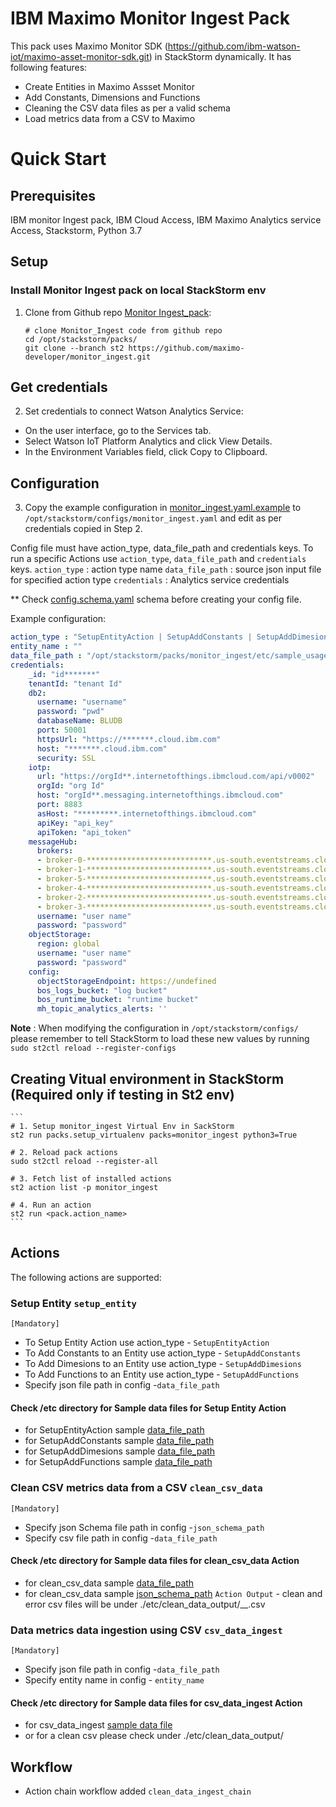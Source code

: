 # IBM Maximo Monitor Ingest Pack

This pack uses Maximo Monitor SDK (https://github.com/ibm-watson-iot/maximo-asset-monitor-sdk.git) in StackStorm dynamically. It has following features:

- Create Entities in Maximo Assset Monitor
- Add Constants, Dimensions and Functions
- Cleaning the CSV data files as per a valid schema
- Load metrics data from a CSV to Maximo

# <a name="QuickStart"></a> Quick Start
## Prerequisites

IBM monitor Ingest pack,
IBM Cloud Access,
IBM Maximo Analytics service Access, Stackstorm,
Python 3.7

## Setup

### Install Monitor Ingest pack on local StackStorm env
1. Clone from Github repo [Monitor Ingest_pack](https://github.com/maximo-developer/monitor_ingest):

    ```
    # clone Monitor_Ingest code from github repo
    cd /opt/stackstorm/packs/
    git clone --branch st2 https://github.com/maximo-developer/monitor_ingest.git
    ```
## Get credentials
2. Set credentials to connect Watson Analytics Service:
- On the user interface, go to the Services tab.
- Select Watson IoT Platform Analytics and click View Details.
- In the Environment Variables field, click Copy to Clipboard.

## Configuration

3. Copy the example configuration in [monitor_ingest.yaml.example](./monitor_ingest.yaml.example)
to `/opt/stackstorm/configs/monitor_ingest.yaml` and edit as per credentials copied in Step 2.

Config file must have action_type, data_file_path and credentials keys.
To run a specific Actions use `action_type`, `data_file_path` and `credentials` keys.
`action_type` : action type name
`data_file_path` : source json input file for specified action type
`credentials` : Analytics service credentials
 
** Check [config.schema.yaml](./config.schema.yaml) schema before creating your config file.

Example configuration:

```yaml
action_type : "SetupEntityAction | SetupAddConstants | SetupAddDimesions | SetupAddFunctions "
entity_name : ""
data_file_path : "/opt/stackstorm/packs/monitor_ingest/etc/sample_usage_data.json"
credentials:
    _id: "id*******"
    tenantId: "tenant Id"
    db2:
      username: "username"
      password: "pwd"
      databaseName: BLUDB
      port: 50001
      httpsUrl: "https://*******.cloud.ibm.com"
      host: "*******.cloud.ibm.com"
      security: SSL
    iotp:
      url: "https://orgId**.internetofthings.ibmcloud.com/api/v0002"
      orgId: "org Id"
      host: "orgId**.messaging.internetofthings.ibmcloud.com"
      port: 8883
      asHost: "*********.internetofthings.ibmcloud.com"
      apiKey: "api_key"
      apiToken: "api_token"
    messageHub:
      brokers:
      - broker-0-****************************.us-south.eventstreams.cloud.ibm.com:9093
      - broker-1-****************************.us-south.eventstreams.cloud.ibm.com:9093
      - broker-5-****************************.us-south.eventstreams.cloud.ibm.com:9093
      - broker-4-****************************.us-south.eventstreams.cloud.ibm.com:9093
      - broker-2-****************************.us-south.eventstreams.cloud.ibm.com:9093
      - broker-3-****************************.us-south.eventstreams.cloud.ibm.com:9093
      username: "user name"
      password: "password"
    objectStorage:
      region: global
      username: "user name"
      password: "password"
    config:
      objectStorageEndpoint: https://undefined
      bos_logs_bucket: "log bucket"
      bos_runtime_bucket: "runtime bucket"
      mh_topic_analytics_alerts: ''
```

**Note** : When modifying the configuration in `/opt/stackstorm/configs/` please
           remember to tell StackStorm to load these new values by running
           `sudo st2ctl reload --register-configs`

## Creating Vitual environment in StackStorm (Required only if testing in St2 env)

    ```
    # 1. Setup monitor_ingest Virtual Env in SackStorm 
    st2 run packs.setup_virtualenv packs=monitor_ingest python3=True
    
    # 2. Reload pack actions 
    sudo st2ctl reload --register-all
    
    # 3. Fetch list of installed actions 
    st2 action list -p monitor_ingest
    
    # 4. Run an action
    st2 run <pack.action_name>
    ```

## Actions

The following actions are supported:

### Setup Entity ``setup_entity``
`[Mandatory]`
* To Setup Entity Action use action_type - ``SetupEntityAction``
* To Add Constants to an Entity use action_type - ``SetupAddConstants``
* To Add Dimesions to an Entity use action_type - ``SetupAddDimesions``
* To Add Functions to an Entity use action_type - ``SetupAddFunctions``
* Specify json file path in config -``data_file_path`` 
#### Check /etc directory for Sample data files for Setup Entity Action
* for SetupEntityAction sample [data_file_path](./etc/sample_usage_data.json)
* for SetupAddConstants sample [data_file_path](./etc/sample_constant_data.json)
* for SetupAddDimesions sample [data_file_path](./etc/sample_dimension_data.json)
* for SetupAddFunctions sample [data_file_path](./etc/sample_function_data.json)

### Clean CSV metrics data from a CSV ``clean_csv_data``
`[Mandatory]`
* Specify json Schema file path in config -``json_schema_path``
* Specify csv file path in config -``data_file_path``
#### Check /etc directory for Sample data files for clean_csv_data Action
* for clean_csv_data sample [data_file_path](./etc/sample_csv_data.csv)
* for clean_csv_data sample [json_schema_path](./etc/csvSchema.json)
``Action Output`` - clean and error csv files will be under ./etc/clean_data_output/__.csv

### Data metrics data ingestion using CSV ``csv_data_ingest``
`[Mandatory]`
* Specify json file path in config -``data_file_path``
* Specify entity name in config - ``entity_name``
#### Check /etc directory for Sample data files for csv_data_ingest Action
* for csv_data_ingest [sample data file](./etc/sample_csv_data.csv)
* or for a clean csv please check under ./etc/clean_data_output/


## Workflow 
* Action chain workflow added ``clean_data_ingest_chain``



